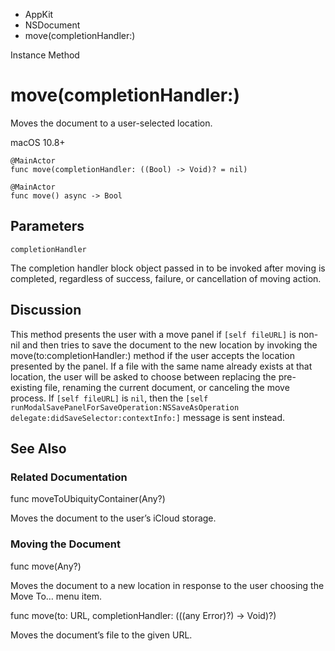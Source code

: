 

- AppKit
- NSDocument
-  move(completionHandler:) 

Instance Method

# move(completionHandler:)

Moves the document to a user-selected location.

macOS 10.8+

``` source
@MainActor
func move(completionHandler: ((Bool) -> Void)? = nil)
```

``` source
@MainActor
func move() async -> Bool
```

## Parameters 

`completionHandler`  

The completion handler block object passed in to be invoked after moving is completed, regardless of success, failure, or cancellation of moving action.

## Discussion

This method presents the user with a move panel if `[self fileURL]` is non-nil and then tries to save the document to the new location by invoking the move(to:completionHandler:) method if the user accepts the location presented by the panel. If a file with the same name already exists at that location, the user will be asked to choose between replacing the pre-existing file, renaming the current document, or canceling the move process. If `[self fileURL]` is `nil`, then the `[self runModalSavePanelForSaveOperation:NSSaveAsOperation delegate:didSaveSelector:contextInfo:]` message is sent instead.

## See Also

### Related Documentation

func moveToUbiquityContainer(Any?)

Moves the document to the user’s iCloud storage.

### Moving the Document

func move(Any?)

Moves the document to a new location in response to the user choosing the Move To… menu item.

func move(to: URL, completionHandler: (((any Error)?) -> Void)?)

Moves the document’s file to the given URL.

